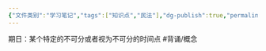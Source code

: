 ```yaml
---
{"文件类别":"学习笔记","tags":["知识点","民法"],"dg-publish":true,"permalink":"/学习笔记studyup/知识点cheese/期日/","dgPassFrontmatter":true,"created":"2024-09-18T20:17:54.864+08:00","updated":"2024-10-28T14:59:46.856+08:00"}
---
```


期日：某个特定的不可分或者视为不可分的时间点 #背诵/概念 